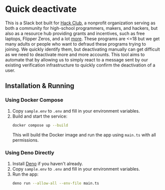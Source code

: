 # Quick deactivate

This is a Slack bot built for [Hack Club](https://hackclub.com), a nonprofit
organization serving as both a community for high-school programmers, makers,
and hackers, but also as a resource hub providing grants and incentives, such as
free laptops, Flipper Zeros, and a lot [more](https://summer.hackclub.com/).
These programs are <=18 but we get many adults or people who want to defraud
these programs trying to joining. We quickly identify them, but deactivating
manually can get difficult as we need to deactivate more and more accounts. This
tool aims to automate that by allowing us to simply react to a message sent by
our existing verification infrastructure to quickly confirm the deactivation of
a user.

## Installation & Running

### Using Docker Compose

1. Copy `sample.env` to `.env` and fill in your environment variables.
2. Build and start the service:
   ```sh
   docker compose up --build
   ```
   This will build the Docker image and run the app using `main.ts` with all permissions.

### Using Deno Directly

1. Install [Deno](https://deno.com/manual/getting_started/installation) if you haven't already.
2. Copy `sample.env` to `.env` and fill in your environment variables.
3. Run the app:
   ```sh
   deno run --allow-all --env-file main.ts 
   ```
